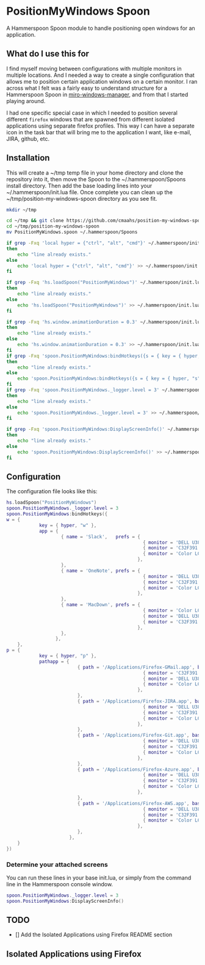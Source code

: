 # PositionMyWindows Spoon

A Hammerspoon Spoon module to handle positioning open windows for an application.

## What do I use this for

I find myself moving between configurations with multiple monitors in multiple locations.  And I needed a way to create a single configuration that allows me to position certain application windows on a certain monitor.  I ran across what I felt was a fairly easy to understand structure for a Hammerspoon Spoon in [miro-windows-manager](https://github.com/miromannino/miro-windows-manager), and from that I started playing around.

I had one specific special case in which I needed to position several different `firefox` windows that are spawned from different isolated applications using separate firefox profiles.  This way I can have a separate icon in the task bar that will bring me to the application I want, like e-mail, JIRA, github, etc.  

## Installation

This will create a ~/tmp temp file in your home directory and clone the repository into it, then move the Spoon to the ~/.hammerspoon/Spoons install directory.  Then add the base loading lines into your ~/.hammerspoon/init.lua file.  Once complete you can clean up the ~/tmp/position-my-windows-spoon directory as you see fit.

```bash
mkdir ~/tmp

cd ~/tmp && git clone https://github.com/cmaahs/position-my-windows-spoon.git
cd ~/tmp/position-my-windows-spoon
mv PositionMyWindows.spoon ~/.hammerspoon/Spoons

if grep -Fxq 'local hyper = {"ctrl", "alt", "cmd"}' ~/.hammerspoon/init.lua
then
    echo "line already exists."
else
    echo 'local hyper = {"ctrl", "alt", "cmd"}' >> ~/.hammerspoon/init.lua
fi

if grep -Fxq 'hs.loadSpoon("PositionMyWindows")' ~/.hammerspoon/init.lua
then
    echo "line already exists."
else
    echo 'hs.loadSpoon("PositionMyWindows")' >> ~/.hammerspoon/init.lua
fi

if grep -Fxq 'hs.window.animationDuration = 0.3' ~/.hammerspoon/init.lua
then
    echo "line already exists."
else
    echo 'hs.window.animationDuration = 0.3' >> ~/.hammerspoon/init.lua
fi
if grep -Fxq 'spoon.PositionMyWindows:bindHotkeys({s = { key = { hyper, "s" }, app = { { name = "Slack", prefs = { { monitor = "DELL U3818DW", position = {0,0,1312,1518} }, { monitor = "Color LCD"   , position = {0,0,1200,1027} }, }, }, }, }, m = { key = { hyper, "m" }, app = { { name = "MacDown",   prefs = { { monitor = "Color LCD", position = {0,23,1680,973} }, { monitor = "DELL U3818DW", position = {290,0,1920,1360} }, }, }, }, } })' ~/.hammerspoon/init.lua
then
    echo "line already exists."
else
    echo 'spoon.PositionMyWindows:bindHotkeys({s = { key = { hyper, "s" }, app = { { name = "Slack", prefs = { { monitor = "DELL U3818DW", position = {0,0,1312,1518} }, { monitor = "Color LCD"   , position = {0,0,1200,1027} }, }, }, }, }, m = { key = { hyper, "m" }, app = { { name = "MacDown",   prefs = { { monitor = "Color LCD", position = {0,23,1680,973} }, { monitor = "DELL U3818DW", position = {290,0,1920,1360} }, }, }, }, } })' >> ~/.hammerspoon/init.lua
fi
if grep -Fxq 'spoon.PositionMyWindows._logger.level = 3' ~/.hammerspoon/init.lua
then
    echo "line already exists."
else
    echo 'spoon.PositionMyWindows._logger.level = 3' >> ~/.hammerspoon/init.lua
fi

if grep -Fxq 'spoon.PositionMyWindows:DisplayScreenInfo()' ~/.hammerspoon/init.lua
then
    echo "line already exists."
else
    echo 'spoon.PositionMyWindows:DisplayScreenInfo()' >> ~/.hammerspoon/init.lua
fi

```

## Configuration

The configuration file looks like this:

```lua
hs.loadSpoon("PositionMyWindows")
spoon.PositionMyWindows._logger.level = 3
spoon.PositionMyWindows:bindHotkeys({
w = { 
            key = { hyper, "w" }, 
            app = { 
                    { name = 'Slack',   prefs = { 
                                                  { monitor = 'DELL U3818DW', position = {0,0,1312,1518} },
                                                  { monitor = 'C32F391'     , position = {0,0,1400,1057} },
                                                  { monitor = 'Color LCD'   , position = {0,0,1200,1027} },                                              
                                                }, 
                    },
                    { name = 'OneNote', prefs = { 
                                                  { monitor = 'DELL U3818DW', position = {290,0,1920,1360} },
                                                  { monitor = 'C32F391'     , position = {100,0,1200,800} },
                                                  { monitor = 'Color LCD'   , position = {100,0,1200,800} },
                                                },
                    },
                    { name = 'MacDown', prefs = {
                                                  { monitor = 'Color LCD'   , position = {0,23,1680,973} },
                                                  { monitor = 'DELL U3818DW', position = {290,0,1920,1360} },
                                                  { monitor = 'C32F391'     , position = {100,0,1200,800} },
                                                },
                    },
                  },
    },
p = {
            key = { hyper, "p" }, 
            pathapp = {
                          { path = '/Applications/Firefox-GMail.app', baseprocess = 'firefox', prefs = { 
                                                  { monitor = 'C32F391'     , position = {615,0,1300,950} },
                                                  { monitor = 'DELL U3818DW', position = {300,0,1300,1500} },
                                                  { monitor = 'Color LCD'   , position = {0,0,1200,800} },                                              
                                                }, 
                          },
                          { path = '/Applications/Firefox-JIRA.app', baseprocess = 'firefox', prefs = {                                                   
                                                  { monitor = 'DELL U3818DW', position = {290,0,1920,1360} },
                                                  { monitor = 'C32F391'     , position = {615,0,1300,950} },                                                  
                                                  { monitor = 'Color LCD'   , position = {0,0,1200,800} },                                              
                                                }, 
                          },
                          { path = '/Applications/Firefox-Git.app', baseprocess = 'firefox', prefs = {                                                   
                                                  { monitor = 'DELL U3818DW', position = {290,0,1920,1360} },
                                                  { monitor = 'C32F391'     , position = {615,0,1300,950} },                                                  
                                                  { monitor = 'Color LCD'   , position = {0,0,1200,800} },                                              
                                                }, 
                          },
                          { path = '/Applications/Firefox-Azure.app', baseprocess = 'firefox', prefs = {                                                   
                                                  { monitor = 'DELL U3818DW', position = {290,0,1920,1360} },
                                                  { monitor = 'C32F391'     , position = {615,0,1300,950} },                                                  
                                                  { monitor = 'Color LCD'   , position = {0,0,1200,800} },                                              
                                                }, 
                          },
                          { path = '/Applications/Firefox-AWS.app', baseprocess = 'firefox', prefs = {                                                   
                                                  { monitor = 'DELL U3818DW', position = {290,0,1920,1360} },
                                                  { monitor = 'C32F391'     , position = {615,0,1300,950} },                                                  
                                                  { monitor = 'Color LCD'   , position = {0,0,1200,800} },                                              
                                                }, 
                          },
                       },      
    }        
})
```

### Determine your attached screens

You can run these lines in your base init.lua, or simply from the command line in the Hammerspoon console window.

```lua
spoon.PositionMyWindows._logger.level = 3
spoon.PositionMyWindows:DisplayScreenInfo()
```

## TODO

- [] Add the Isolated Applications using Firefox README section

## Isolated Applications using Firefox

